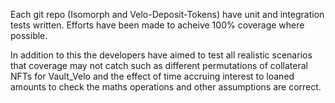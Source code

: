 Each git repo (Isomorph and Velo-Deposit-Tokens) have unit and integration tests written. Efforts have been made to acheive 100% coverage where possible. 

In addition to this the developers have aimed to test all realistic scenarios that coverage may not catch such as different permutations of collateral NFTs for Vault_Velo and the effect of time accruing interest to loaned amounts to check the maths operations and other assumptions are correct. 

